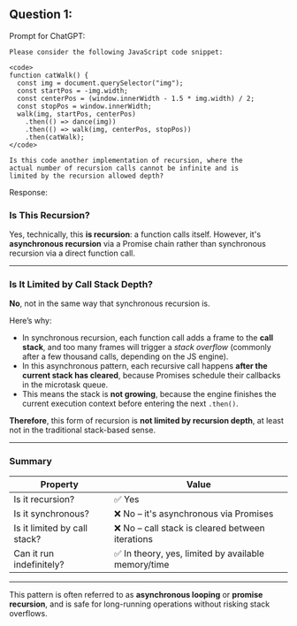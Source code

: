 ## Question 1:

Prompt for ChatGPT:

```plaintext
Please consider the following JavaScript code snippet:

<code>
function catWalk() {
  const img = document.querySelector("img");
  const startPos = -img.width;
  const centerPos = (window.innerWidth - 1.5 * img.width) / 2;
  const stopPos = window.innerWidth;
  walk(img, startPos, centerPos)
    .then(() => dance(img))
    .then(() => walk(img, centerPos, stopPos))
    .then(catWalk);
</code>

Is this code another implementation of recursion, where the 
actual number of recursion calls cannot be infinite and is 
limited by the recursion allowed depth?
```

Response:

### Is This Recursion?

Yes, technically, this **is recursion**: a function calls itself. However, it's **asynchronous recursion** via a Promise chain rather than synchronous recursion via a direct function call.

---

### Is It Limited by Call Stack Depth?

**No**, not in the same way that synchronous recursion is.

Here’s why:

- In synchronous recursion, each function call adds a frame to the **call stack**, and too many frames will trigger a *stack overflow* (commonly after a few thousand calls, depending on the JS engine).
- In this asynchronous pattern, each recursive call happens **after the current stack has cleared**, because Promises schedule their callbacks in the microtask queue.
- This means the stack is **not growing**, because the engine finishes the current execution context before entering the next `.then()`.

**Therefore**, this form of recursion is **not limited by recursion depth**, at least not in the traditional stack-based sense.

---

### Summary

| Property                        | Value                                                  |
|---------------------------------|---------------------------------------------------------|
| Is it recursion?                | ✅ Yes                                                  |
| Is it synchronous?              | ❌ No – it's asynchronous via Promises                 |
| Is it limited by call stack?    | ❌ No – call stack is cleared between iterations       |
| Can it run indefinitely?        | ✅ In theory, yes, limited by available memory/time     |

---

This pattern is often referred to as **asynchronous looping** or **promise recursion**, and is safe for long-running operations without risking stack overflows.
